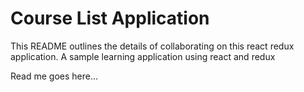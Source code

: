 # Course List Application

This README outlines the details of collaborating on this react redux application.
A sample learning application using react and redux

Read me goes here...
